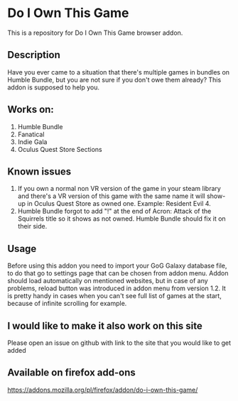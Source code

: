 # Do I Own This Game
This is a repository for Do I Own This Game browser addon.

## Description
Have you ever came to a situation that there's multiple games in bundles on Humble Bundle, but you are not sure if you don't owe them already? This addon is supposed to help you.

## Works on:
1. Humble Bundle
2. Fanatical
3. Indie Gala
4. Oculus Quest Store Sections

## Known issues
1. If you own a normal non VR version of the game in your steam library and there's a VR version of this game with the same name it will show-up in Oculus Quest Store as owned one. Example: Resident Evil 4. 
2. Humble Bundle forgot to add "!" at the end of Acron: Attack of the Squirrels title so it shows as not owned. Humble Bundle should fix it on their side.

## Usage
Before using this addon you need to import your GoG Galaxy database file, to do that go to settings page that can be chosen from addon menu.
Addon should load automatically on mentioned websites, but in case of any problems, reload button was introduced in addon menu from version 1.2. It is pretty handy in cases when you can't see full list of games at the start, because of infinite scrolling for example.

## I would like to make it also work on this site
Please open an issue on github with link to the site that you would like to get added

## Available on firefox add-ons
https://addons.mozilla.org/pl/firefox/addon/do-i-own-this-game/
